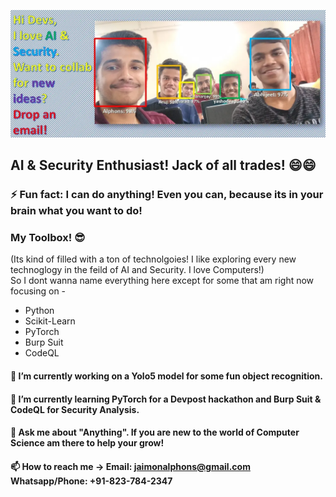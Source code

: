 
![FaceRecognitionImg](https://raw.githubusercontent.com/AJV009/AJV009/master/img001e.webp)
## AI & Security Enthusiast! Jack of all trades! 😄😄
### ⚡ Fun fact: I can do anything! Even you can, because its in your brain what you want to do!

### My Toolbox! 😎
(Its kind of filled with a ton of technolgoies! I like exploring every new technoglogy in the feild of AI and Security. I love Computers!) <br>
So I dont wanna name everything here except for some that am right now focusing on -
- Python
- Scikit-Learn
- PyTorch
- Burp Suit
- CodeQL

#### 🔭 I’m currently working on a Yolo5 model for some fun object recognition.
#### 🌱 I’m currently learning PyTorch for a Devpost hackathon and Burp Suit & CodeQL for Security Analysis.
#### 💬 Ask me about "Anything". If you are new to the world of Computer Science am there to help your grow!
#### 📫 How to reach me -> Email: jaimonalphons@gmail.com Whatsapp/Phone: +91-823-784-2347

<!--
- 🔭 I’m currently working on ...
- 🌱 I’m currently learning ...
- 👯 I’m looking to collaborate on ...
- 🤔 I’m looking for help with ...
- 💬 Ask me about ...
- 📫 How to reach me: ...
- 😄 Pronouns: ...
- ⚡ Fun fact: ...
-->
